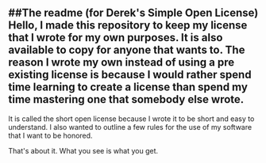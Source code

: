 ##The readme (for Derek's Simple Open License)
Hello, I made this repository to keep my license that I wrote for my own purposes.
It is also available to copy for anyone that wants to.  The reason I wrote my own instead of using a pre existing license is because I would rather spend time learning to create a license than spend my time mastering one that somebody else wrote.
---
It is called the short open license because I wrote it to be short and easy to understand.  I also wanted to outline a few rules for the use of my software that I want to be honored.

That's about it.  What you see is what you get.
